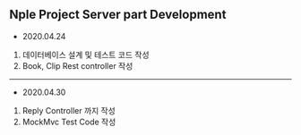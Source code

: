 
## Nple Project Server part Development 

* 2020.04.24<br> 
1. 데이터베이스 설계 및 테스트 코드 작성
2. Book, Clip Rest controller 작성

---

* 2020.04.30<br> 
1. Reply Controller 까지 작성
2. MockMvc Test Code 작성
 
